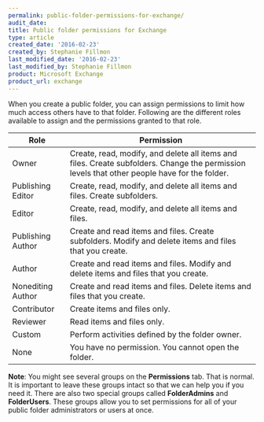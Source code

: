 ```yaml
---
permalink: public-folder-permissions-for-exchange/
audit_date:
title: Public folder permissions for Exchange
type: article
created_date: '2016-02-23'
created_by: Stephanie Fillmon
last_modified_date: '2016-02-23'
last_modified_by: Stephanie Fillmon
product: Microsoft Exchange
product_url: exchange
---
```


When you create a public folder, you can assign permissions to limit how much access others have to that folder. Following are the different roles available to assign and the permissions granted to that role.

| Role              | Permission           |
|-------------------|----------------------|
| Owner             | Create, read, modify, and delete all items and files. Create subfolders. Change the permission levels that other people have for the folder. |
| Publishing Editor | Create, read, modify, and delete all items and files. Create subfolders. |
| Editor            | Create, read, modify, and delete all items and files.  |
| Publishing Author | Create and read items and files. Create subfolders. Modify and delete items and files that you create. |
| Author            | Create and read items and files. Modify and delete items and files that you create. |
| Nonediting Author | Create and read items and files. Delete items and files that you create. |
| Contributor       | Create items and files only. |
| Reviewer          | Read items and files only. |
| Custom            | Perform activities defined by the folder owner. |
| None              | You have no permission. You cannot open the folder. |

**Note**: You might see several groups on the **Permissions** tab. That is normal. It is important to leave these groups intact so that we can help you if you need it. There are also two special groups called **FolderAdmins** and **FolderUsers**. These groups allow you to set permissions for all of your public folder administrators or users at once.
